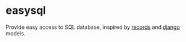 # easysql
Provide easy access to SQL database, inspired by [records](https://github.com/kennethreitz-archive/records) and [django](https://github.com/django/django) models.
